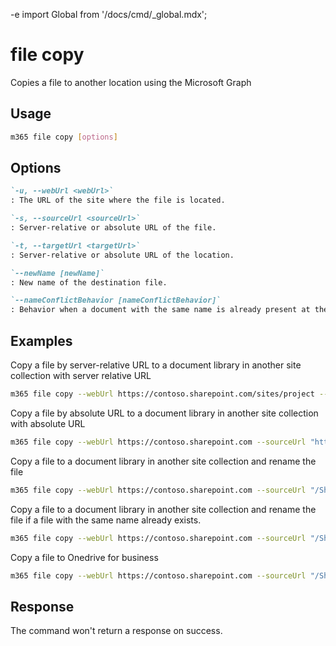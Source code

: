 -e <!-- DISCLAIMER: All secrets, passwords, and sensitive values in this document are examples only and not real credentials. -->
import Global from '/docs/cmd/_global.mdx';

# file copy

Copies a file to another location using the Microsoft Graph

## Usage

```sh
m365 file copy [options]
```

## Options

```md definition-list
`-u, --webUrl <webUrl>`
: The URL of the site where the file is located.

`-s, --sourceUrl <sourceUrl>`
: Server-relative or absolute URL of the file.

`-t, --targetUrl <targetUrl>`
: Server-relative or absolute URL of the location.

`--newName [newName]`
: New name of the destination file.

`--nameConflictBehavior [nameConflictBehavior]`
: Behavior when a document with the same name is already present at the destination. Possible values: `fail`, `replace`, `rename`. Default is `fail`.
```

<Global />

## Examples

Copy a file by server-relative URL to a document library in another site collection with server relative URL

```sh
m365 file copy --webUrl https://contoso.sharepoint.com/sites/project --sourceUrl "/sites/project/Shared Documents/Document.pdf" --targetUrl "/sites/IT/Shared Documents"
```

Copy a file by absolute URL to a document library in another site collection with absolute URL

```sh
m365 file copy --webUrl https://contoso.sharepoint.com --sourceUrl "https://contoso.sharepoint.com/Shared Documents/Document.pdf" --targetUrl "https://contoso.sharepoint.com/sites/IT/Shared Documents"
```

Copy a file to a document library in another site collection and rename the file

```sh
m365 file copy --webUrl https://contoso.sharepoint.com --sourceUrl "/Shared Documents/Document.pdf" --targetUrl "/sites/IT/Shared Documents" --newName "newName"
```

Copy a file to a document library in another site collection and rename the file if a file with the same name already exists.

```sh
m365 file copy --webUrl https://contoso.sharepoint.com --sourceUrl "/Shared Documents/Document.pdf" --targetUrl "/sites/IT/Shared Documents" --nameConflictBehavior rename
```

Copy a file to Onedrive for business 

```sh
m365 file copy --webUrl https://contoso.sharepoint.com --sourceUrl "/Shared Documents/Document.pdf" --targetUrl "https://contoso-my.sharepoint.com/personal/john_contoso_onmicrosoft_com/documents"
```

## Response

The command won't return a response on success.
